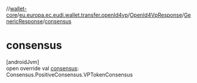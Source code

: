 //[wallet-core](../../../../index.md)/[eu.europa.ec.eudi.wallet.transfer.openId4vp](../../index.md)/[OpenId4VpResponse](../index.md)/[GenericResponse](index.md)/[consensus](consensus.md)

# consensus

[androidJvm]\
open override val [consensus](consensus.md): Consensus.PositiveConsensus.VPTokenConsensus
